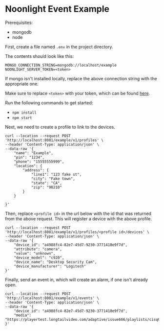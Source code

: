 Noonlight Event Example
==================================

Prerequisites:

* mongodb
* node

First, create a file named `.env` in the project directory.

The contents should look like this:
```
MONGO_CONNECTION_STRING=mongodb://localhost/example
NOONLIGHT_SERVER_TOKEN=<token>
```

If mongo isn't installed locally, replace the above connection string with the appropriate one.

Make sure to replace `<token>` with your token, which can be found [here](https://developer.noonlight.com/app/dashboard).


Run the following commands to get started:

* `npm install`
* `npm start`

Next, we need to create a profile to link to the devices.

```
curl --location --request POST 'http://localhost:8081/example/v1/profiles' \
--header 'Content-Type: application/json' \
--data-raw '{
    "name": "Example",
    "pin": "1234",
    "phone": "15555555999",
    "location": {
        "address": {
            "line1": "123 fake st",
            "city": "Fake town",
            "state": "CA",
            "zip": "90210"
        }
    }

}'
```

Then, replace `<profile id>` in the url below with the id that was returned from the above request. This will register a device with the above profile.
```
curl --location --request POST 'http://localhost:8081/example/v1/profiles/<profile id>/devices' \
--header 'Content-Type: application/json' \
--data-raw '{
    "device_id": "a4988fc4-82e7-45d7-9230-3771418e9f7d",
    "attribute": "camera",
    "value": "unknown",
    "device_model": "c920",
    "device_name": "Desktop Security Cam",
    "device_manufacturer": "Logitech"
}'
```

Finally, send an event in, which will create an alarm, if one isn't already open.
```
curl --location --request POST 'http://localhost:8081/example/v1/events' \
--header 'Content-Type: application/json' \
--data-raw '{
    "device_id": "a4988fc4-82e7-45d7-9230-3771418e9f7d",
    "media": "https://playertest.longtailvideo.com/adaptive/issue666/playlists/cisq0gim60007xzvi505emlxx.m3u8"
}'
```
